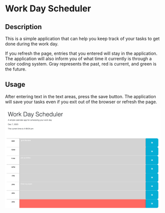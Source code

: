 # Work Day Scheduler 

## Description

This is a simple application that can help you keep track of your tasks to get done during the work day. 

If you refresh the page, entries that you entered will stay in the application. The application will also inform you of what time it currently is through a color coding system. Gray represents the past, red is current, and green is the future. 

## Usage

After entering text in the text areas, press the save button. The application will save your tasks even if you exit out of the browser or refresh the page. 

![A screenshot of the deployed application](./Assets/Images/Screen%20Shot%202023-12-07%20at%204.49.14%20PM.png)
